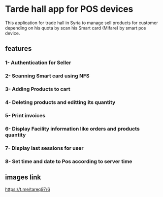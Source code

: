 # Tarde hall app for POS devices

This application for trade hall in Syria to manage sell products for customer depending on his quota by scan his Smart card (Mifare) by smart pos device.

## features

### 1- Authentication for Seller
### 2- Scanning Smart card using NFS
### 3- Adding Products to cart
### 4- Deleting products and editting its quantity 
### 5- Print invoices
### 6- Display Facility information like orders and products quantity
### 7- Display last sessions for user
### 8- Set time and date to Pos according to server time


## images link
https://t.me/tareq97/6

